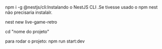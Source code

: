 npm i -g @nestjs/cli:Instalando o NestJS CLI
.Se tivesse usado o npm nest não precisaria instalalr.

nest new live-game-retro


cd "nome do projeto"


para rodar o projeto: npm run start:dev